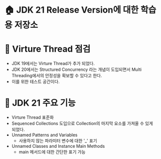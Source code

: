 # :house: JDK 21 Release Version에 대한 학습용 저장소

# :pushpin: Virture Thread 점검
- JDK 19에서는 Virture Thread가 추가 되었다.
- JDK 20에서는 Structured Concurrency 라는 개념이 도입되면서 Multi Threading에서의 안정성을 확보할 수 있다고 한다.
- 이를 위한 테스트 공간이다.

# :pushpin: JDK 21 주요 기능
- Virture Thread 표준화
- Sequenced Collections 도입으로 Collection의 마지막 요소를 가져올 수 있게 되었다.
- Unnamed Patterns and Variables
  - 사용하지 않는 파라미터 변수에 대한 '_' 표기 
- Unnamed Classes and Instance Main Methods
  - main 메서드에 대한 간단한 표기 가능 
